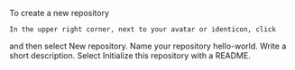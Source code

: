 To create a new repository

    In the upper right corner, next to your avatar or identicon, click 

and then select New repository.
Name your repository hello-world.
Write a short description.
Select Initialize this repository with a README.
